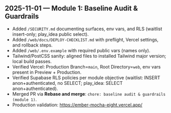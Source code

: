 ## 2025-11-01 — Module 1: Baseline Audit & Guardrails

- Added `/SECURITY.md` documenting surfaces, env vars, and RLS (waitlist insert-only; play_idea public select).
- Added `/web/docs/DEPLOY-CHECKLIST.md` with preflight, Vercel settings, and rollback steps.
- Added `/web/.env.example` with required public vars (names only).
- Tailwind/PostCSS sanity: aligned files to installed Tailwind major version; local build passes.
- Verified Vercel: Production Branch=`main`, Root Directory=`web`, env vars present in Preview + Production.
- Verified Supabase RLS policies per module objective (waitlist: INSERT anon+authenticated, no SELECT; play_idea: SELECT anon+authenticated).
- Merged PR via **Rebase and merge**: `chore: baseline audit & guardrails (module 1)`.
- Production validation: https://ember-mocha-eight.vercel.app/

